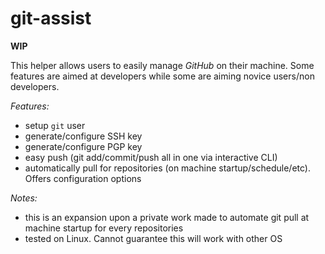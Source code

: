 # git-assist

**WIP**

This helper allows users to easily manage _GitHub_ on their machine. Some features are aimed at developers while some are aiming novice users/non developers.

_Features:_
- setup `git` user
- generate/configure SSH key
- generate/configure PGP key
- easy push (git add/commit/push all in one via interactive CLI)
- automatically pull for repositories (on machine startup/schedule/etc). Offers configuration options

_Notes:_
- this is an expansion upon a private work made to automate git pull at machine startup for every repositories
- tested on Linux. Cannot guarantee this will work with other OS
